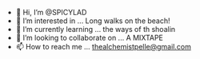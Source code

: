 - 👋 Hi, I’m @SPICYLAD
- 👀 I’m interested in ... Long walks on the beach!
- 🌱 I’m currently learning ... the ways of th shoalin 
- 💞️ I’m looking to collaborate on ... A MIXTAPE 
- 📫 How to reach me ... thealchemistpelle@gmail.com

<!---
SPICYLAD/SPICYLAD is a ✨ special ✨ repository because its `README.md` (this file) appears on your GitHub profile.
You can click the Preview link to take a look at your changes.
--->
